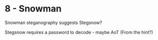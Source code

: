 # 8 - Snowman

Snowman steganography suggests Stegsnow?

Stegsnow requires a password to decode - maybe AoT
(From the hint?)
